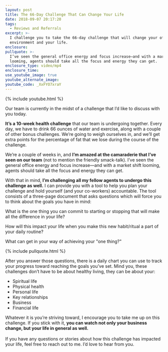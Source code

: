 ```yaml
---
layout: post
title: The 66-Day Challenge That Can Change Your Life
date: 2018-09-07 20:17:20
tags:
  - Reviews and Referrals
excerpt: >-
  I challenge you to take the 66-day challenge that will change your office
  environment and your life.
enclosure:
pullquote: >-
  I’ve seen the general office energy and focus increase—and with a market shift
  looming, agents should take all the focus and energy they can get.
enclosure_type: video/mp4
enclosure_time:
use_youtube_image: true
youtube_alternate_image:
youtube_code: _XxFYO7xraY
---
```


{% include youtube.html %}

Our team is currently in the midst of a challenge that I’d like to discuss with you today.

**It’s a 10-week health challenge** that our team is undergoing together. Every day, we have to drink 66 ounces of water and exercise, along with a couple of other bonus challenges. We’re going to weigh ourselves in, and we’ll get extra points for the percentage of fat that we lose during the course of the challenge.

We’re a couple of weeks in, and **I’m amazed at the camaraderie that I’ve seen on our team** (not to mention the friendly smack-talk). I’ve seen the general office energy and focus increase—and with a market shift looming, agents should take all the focus and energy they can get.

With that in mind, **I’m challenging all my fellow agents to undergo this challenge as well.** I can provide you with a tool to help you plan your challenge and hold yourself (and your co-workers) accountable. The tool consists of a three-page document that asks questions which will force you to think about the goals you have in mind:

What is the one thing you can commit to starting or stopping that will make all the difference in your life?

How will this impact your life when you make this new habit/ritual a part of your daily routine?

What can get in your way of achieving your "one thing?"

{% include pullquote.html %}

After you answer those questions, there is a daily chart you can use to track your progress toward reaching the goals you’ve set. Mind you, these challenges don’t have to be about healthy living, they can be about your:

* Spiritual life
* Physical health
* Personal life
* Key relationships
* Business
* Financial life

Whatever it is you’re striving toward, I encourage you to take me up on this challenge. If you stick with it, **you can watch not only your business change, but your life in general as well.**<br><br>If you have any questions or stories about how this challenge has impacted your life, feel free to reach out to me. I’d love to hear from you.

&nbsp;